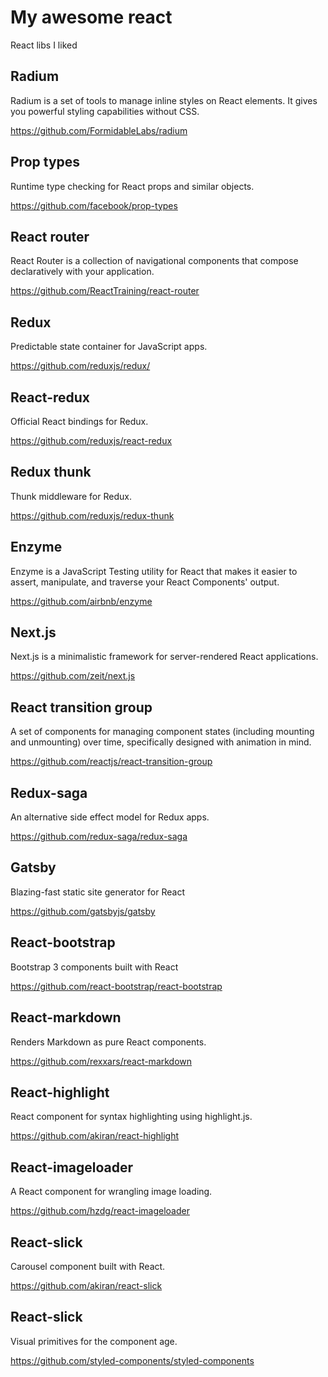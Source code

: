 # My awesome react
React libs I liked


## Radium

Radium is a set of tools to manage inline styles on React elements. It gives you powerful styling capabilities without CSS.

https://github.com/FormidableLabs/radium


## Prop types

Runtime type checking for React props and similar objects.

https://github.com/facebook/prop-types


## React router

React Router is a collection of navigational components that compose declaratively with your application. 

https://github.com/ReactTraining/react-router


## Redux

Predictable state container for JavaScript apps.

https://github.com/reduxjs/redux/


## React-redux

Official React bindings for Redux.

https://github.com/reduxjs/react-redux


## Redux thunk

Thunk middleware for Redux.

https://github.com/reduxjs/redux-thunk


## Enzyme

Enzyme is a JavaScript Testing utility for React that makes it easier to assert, manipulate, and traverse your React Components' output.

https://github.com/airbnb/enzyme


## Next.js

Next.js is a minimalistic framework for server-rendered React applications.

https://github.com/zeit/next.js


## React transition group

A set of components for managing component states (including mounting and unmounting) over time, specifically designed with animation in mind.

https://github.com/reactjs/react-transition-group


## Redux-saga

An alternative side effect model for Redux apps.

https://github.com/redux-saga/redux-saga


## Gatsby

Blazing-fast static site generator for React

https://github.com/gatsbyjs/gatsby


## React-bootstrap

Bootstrap 3 components built with React

https://github.com/react-bootstrap/react-bootstrap


## React-markdown

Renders Markdown as pure React components.

https://github.com/rexxars/react-markdown


## React-highlight

React component for syntax highlighting using highlight.js.

https://github.com/akiran/react-highlight


## React-imageloader

A React component for wrangling image loading.

https://github.com/hzdg/react-imageloader


## React-slick

Carousel component built with React.

https://github.com/akiran/react-slick


## React-slick

Visual primitives for the component age.

https://github.com/styled-components/styled-components
